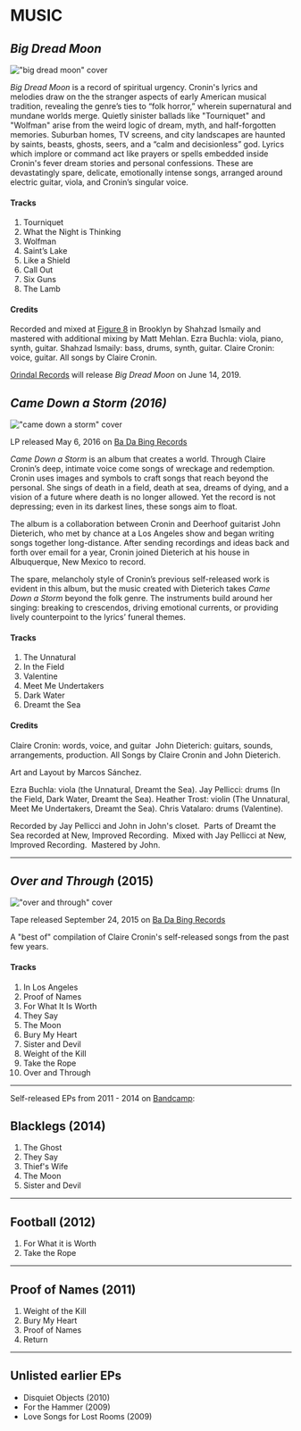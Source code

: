 
# MUSIC 

## *Big Dread Moon*

!["big dread moon" cover](images/bigdreadmoon.jpg)

*Big Dread Moon* is a record of spiritual urgency. Cronin's lyrics and melodies draw on the the stranger aspects of early American musical tradition, revealing the genre’s ties to “folk horror,” wherein supernatural and mundane worlds merge. Quietly sinister ballads like "Tourniquet" and "Wolfman" arise from the weird logic of dream, myth, and half-forgotten memories. Suburban homes, TV screens, and city landscapes are haunted by saints, beasts, ghosts, seers, and a “calm and decisionless” god. Lyrics which implore or command act like prayers or spells embedded inside Cronin's fever dream stories and personal confessions. These are devastatingly spare, delicate, emotionally intense songs, arranged around electric guitar, viola, and Cronin’s singular voice.

#### Tracks

1. Tourniquet
2. What the Night is Thinking
3. Wolfman
4. Saint’s Lake
5. Like a Shield
6. Call Out
7. Six Guns
8. The Lamb

#### Credits
Recorded and mixed at [Figure 8](http://figure8recording.com/) in Brooklyn by Shahzad Ismaily and mastered with additional mixing by Matt Mehlan. 
Ezra Buchla: viola, piano, synth, guitar. 
Shahzad Ismaily: bass, drums, synth, guitar. 
Claire Cronin: voice, guitar. 
All songs by Claire Cronin. 

[Orindal Records](http://orindal.limitedrun.com) will release *Big Dread Moon* on June 14, 2019.

## *Came Down a Storm (2016)*

!["came down a storm" cover](images/camedownastorm.jpg)

LP released May 6, 2016 on [Ba Da Bing Records](https://badabingrecords.bandcamp.com/album/came-down-a-storm-3)

*Came Down a Storm* is an album that creates a world. Through Claire Cronin’s deep, intimate voice come songs of wreckage and redemption. Cronin uses images and symbols to craft songs that reach beyond the personal. She sings of death in a field, death at sea, dreams of dying, and a vision of a future where death is no longer allowed. Yet the record is not depressing; even in its darkest lines, these songs aim to float.

The album is a collaboration between Cronin and Deerhoof guitarist John Dieterich, who met by chance at a Los Angeles show and began writing songs together long-distance. After sending recordings and ideas back and forth over email for a year, Cronin joined Dieterich at his house in Albuquerque, New Mexico to record. 

The spare, melancholy style of Cronin’s previous self-released work is evident in this album, but the music created with Dieterich takes *Came Down a Storm* beyond the folk genre. The instruments build around her singing: breaking to crescendos, driving emotional currents, or providing lively counterpoint to the lyrics’ funeral themes.

#### Tracks

1. The Unnatural 
2. In the Field 
3. Valentine 
4. Meet Me Undertakers 
5. Dark Water 
6. Dreamt the Sea 

#### Credits

Claire Cronin: words, voice, and guitar 
John Dieterich: guitars, sounds, arrangements, production.
All Songs by Claire Cronin and John Dieterich. 

Art and Layout by Marcos Sánchez.

Ezra Buchla: viola (the Unnatural, Dreamt the Sea).
Jay Pellicci: drums (In the Field, Dark Water, Dreamt the Sea). 
Heather Trost: violin (The Unnatural, Meet Me Undertakers, Dreamt the Sea). 
Chris Vatalaro: drums (Valentine).

Recorded by Jay Pellicci and John in John's closet. 
Parts of Dreamt the Sea recorded at New, Improved Recording. 
Mixed with Jay Pellicci at New, Improved Recording. 
Mastered by John.

-----

## *Over and Through* (2015)

!["over and through" cover](images/overandthrough.jpg)

Tape released September 24, 2015 on [Ba Da Bing Records](https://badabingrecords.bandcamp.com/album/over-and-through)

A "best of" compilation of Claire Cronin's self-released songs from the past few years.

#### Tracks

1. In Los Angeles 
2. Proof of Names 
3. For What It Is Worth 
4. They Say 
5. The Moon 
6. Bury My Heart 
7. Sister and Devil 
8. Weight of the Kill  
9. Take the Rope  
10. Over and Through 

-------

Self-released EPs from 2011 - 2014 on [Bandcamp](https://clairecronin.bandcamp.com/):

## Blacklegs (2014) 

1. The Ghost 
2. They Say 
3. Thief's Wife 
4. The Moon 
5. Sister and Devil

-----

## Football (2012) 

1. For What it is Worth 
2. Take the Rope

-----

## Proof of Names (2011) 

1. Weight of the Kill 
2. Bury My Heart 
3. Proof of Names 
4. Return

-----

## Unlisted earlier EPs

- Disquiet Objects (2010) 
- For the Hammer (2009) 
- Love Songs for Lost Rooms (2009)

